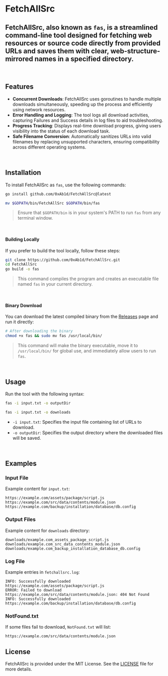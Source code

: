 # FetchAllSrc

## FetchAllSrc, also known as `fas`, is a streamlined command-line tool designed for fetching web resources or source code directly from provided URLs and saves them with clear, web-structure-mirrored names in a specified directory.

<br>

## Features

- **Concurrent Downloads**: FetchAllSrc uses goroutines to handle multiple downloads simultaneously, speeding up the process and efficiently using network resources.
- **Error Handling and Logging**: The tool logs all download activities, capturing Failures and Success details in log files to aid troubleshooting.
- **Progress Tracking**: Displays real-time download progress, giving users visibility into the status of each download task.
- **Safe Filename Conversion**: Automatically sanitizes URLs into valid filenames by replacing unsupported characters, ensuring compatibility across different operating systems.

<br>

## Installation

To install FetchAllSrc as `fas`, use the following commands:

```bash
go install github.com/0xAb1d/FetchAllSrc@latest
```
```bash
mv $GOPATH/bin/FetchAllSrc $GOPATH/bin/fas
```

> Ensure that `$GOPATH/bin` is in your system's PATH to run `fas` from any terminal window.

<br>

#### Building Locally

If you prefer to build the tool locally, follow these steps:

```bash
git clone https://github.com/0xAb1d/FetchAllSrc.git
cd FetchAllSrc
go build -o fas
```

> This command compiles the program and creates an executable file named `fas` in your current directory.

<br>


#### Binary Download

You can download the latest compiled binary from the [Releases](https://github.com/0xAb1d/FetchAllSrc/releases) page and run it directly:

```bash
# After downloading the binary
chmod +x fas && sudo mv fas /usr/local/bin/
```

> This command will make the binary executable, move it to `/usr/local/bin/` for global use, and immediately allow users to run `fas`.

<br>

## Usage

Run the tool with the following syntax:

```bash
fas -i input.txt -o outputDir
```
```bash
fas -i input.txt -o downloads
```

- `-i input.txt`: Specifies the input file containing list of URLs to download.
- `-o outputDir`: Specifies the output directory where the downloaded files will be saved.
  
<br>

## Examples

### Input File

Example content for `input.txt`:

```
https://example.com/assets/package/script.js
https://example.com/src/data/contents/module.json
https://example.com/backup/installation/database/db.config
```

### Output Files

Example content for `downloads` directory:

```
downloads/example.com_assets_package_script.js
downloads/example.com_src_data_contents_module.json
downloads/example.com_backup_installation_database_db.config
```

### Log File

Example entries in `fetchallsrc.log`:

```
INFO: Successfully downloaded https://example.com/assets/package/script.js
ERROR: Failed to download https://example.com/src/data/contents/module.json: 404 Not Found
INFO: Successfully downloaded https://example.com/backup/installation/database/db.config
```

### NotFound.txt

If some files fail to download, `NotFound.txt` will list:

```
https://example.com/src/data/contents/module.json
```


## License

FetchAllSrc is provided under the MIT License. See the [LICENSE](https://github.com/0xAb1d/FetchAllSrc/blob/main/LICENSE) file for more details.

